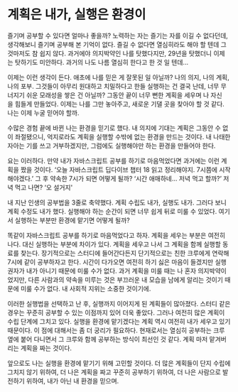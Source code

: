 # 계획은 내가, 실행은 환경이

즐기며 공부할 수 있다면 얼마나 좋을까? 노력하는 자는 즐기는 자를 이길 수 없다던데, 생각해보니 즐기며 공부해 본 기억이 없다. 즐길 수 없다면 열심히라도 해야 할 텐데 그것마저도 참 쉽지 않다. 과거에야 의지박약인 나를 탓했다지만, 29년을 탓했더니 이제는 탓하기도 미안하다. 과거의 나도 나름 열심히 한다고 한 것 일 텐데...

이제는 이런 생각이 든다. 애초에 나를 믿은 게 잘못된 일 아닐까? 나의 의지, 나의 계획, 나의 포부. 그것들이 아무리 원대하고 치밀하다고 한들 실행하는 건 결국 난데, 너무 무너지기 쉬운 모래성을 쌓은 건 아닐까? 그동안 끝이 너무 뻔한 계획을 세우며 나 자신을 힘들게 만들었다. 이제는 나를 그만 놓아주고, 새로운 기댈 곳을 찾아야 할 것 같다. 나는 이제 누굴 믿어야 할까.

수많은 경험 끝에 바뀐 나는 환경을 믿기로 했다. 내 의지에 기대는 계획은 그동안 수 없이 좌절됐으니, 억지로라도 계획을 실행할 수밖에 없는 환경을 만드는 것이다. 내 나태한 자아는 기를 쓰고 거부하겠지만, 그럼에도 실행해야만 하는 환경을 만들어야 한다.

요는 이러하다. 만약 내가 자바스크립트 공부를 하기로 마음먹었다면 과거에는 이런 계획을 짰을 것이다. ‘오늘 자바스크립트 딥다이브 챕터 18 읽고 정리해야지. 7시쯤에 시작해야겠다.’ 그 후 약속한 7시가 되면 어떻게 될까? ‘시간 애매하네… 저녁 먹고 할까?’ 저녁 먹고 나면? ‘오 설거지'

내 지난 인생의 공부법을 3줄로 축약했다. 계획 수립도 내가, 실행도 내가. 그러다 보니 계획 수정도 내가 했다. 실행해야 하는 순간이 되면 너무 쉽게 뒤로 미룰 수 있었다. 여기서 실행하는 부분만 환경에 맡기면 어떻게 될까?

똑같이 자바스크립트 공부를 하기로 마음먹었다고 하자. 계획을 세우는 부분은 여전히 나다. 대신 실행하는 부분에 차이가 있다. 계획을 세우고 나서 그 계획을 함께 실행할 동료를 찾는다. 장기적으로는 스터디에 들어간다든지 단기적으로는 친한 크루에게 연락해 7시에 같이 공부하자고 한다. 시간이 다가오면 여전히 하기 싫은 마음이 들겠지만 실행권자가 내가 아니기 때문에 미룰 수가 없다. 과거 계획을 미룰 때는 나 혼자 의지박약이었지만, 다른 사람과의 약속을 미루는 것은 부끄러운 내 모습을 남에게 알리는 것이기 때문에 미룰 수가 없다. 내 사회적 지위는 소중한 것이기에.

이러한 실행법을 선택하고 난 후, 실행까지 이어지게 된 계획들이 많아졌다. 스터디 같은 경우는 꾸준히 공부할 수 있는 이점까지 있어 더욱 좋았다. 그러나 여전히 많은 계획이 수립 단계에 그치고 있다. 실행을 환경에 맡기겠다는 계획 역시 여전히 내가 세우고 있기 때문이다. 이 점에 대해서는 좀 더 궁리가 필요하다. 현재로서는 열심히 공부하는 크루 옆에 붙어 다니면서 그 크루와 함께 공부하는 방식이 최선인 것 같다. 계획 마저 맡겨버리는 계획을 짜는 것이다.

앞으로도 나는 실행을 환경에 맡기기 위해 고민할 것이다. 더 많은 계획들이 단지 수립에 그치지 않기 위하여, 더 나은 계획을 짜고 꾸준히 공부하기 위하여, 더 나은 사람으로 발전하기 위하여,  내가 아닌 내 환경을 믿으며.
